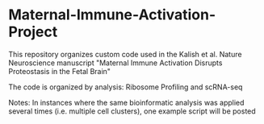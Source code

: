 # Maternal-Immune-Activation-Project
This repository organizes custom code used in the Kalish et al. Nature Neuroscience manuscript "Maternal Immune Activation Disrupts Proteostasis in the Fetal Brain"

The code is organized by analysis: Ribosome Profiling and scRNA-seq

Notes:
In instances where the same bioinformatic analysis was applied several times (i.e. multiple cell clusters), one example script will be posted
